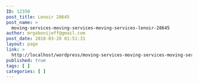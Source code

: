 ```yaml
---
ID: 12350
post_title: Lenoir 28645
post_name: >
  moving-services-moving-services-moving-services-lenoir-28645
author: mrgabonijeff@gmail.com
post_date: 2018-03-28 01:51:31
layout: page
link: >
  http://localhost/wordpress/moving-services-moving-services-moving-services-lenoir-28645/
published: true
tags: [ ]
categories: [ ]
---
```

